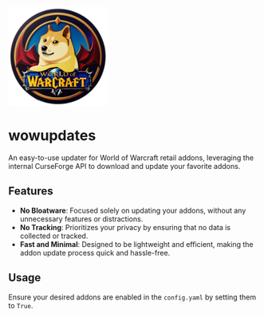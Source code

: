 <img src="wowupdates.png" alt="logo" width="200"/>


# wowupdates
An easy-to-use updater for World of Warcraft retail addons, leveraging the internal CurseForge API to download and update your favorite addons.

## Features

- **No Bloatware**: Focused solely on updating your addons, without any unnecessary features or distractions.
- **No Tracking**: Prioritizes your privacy by ensuring that no data is collected or tracked.
- **Fast and Minimal**: Designed to be lightweight and efficient, making the addon update process quick and hassle-free.

## Usage
Ensure your desired addons are enabled in the `config.yaml` by setting them to `True`.